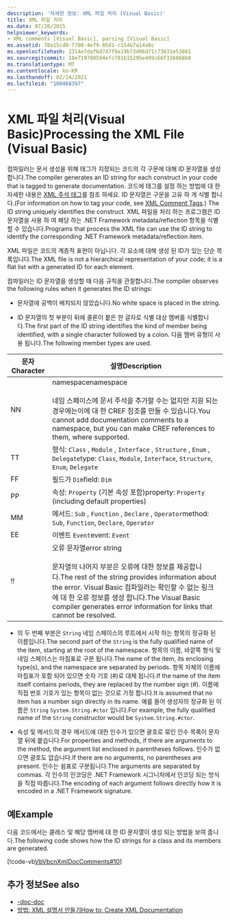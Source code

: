 ```yaml
---
description: '자세한 정보: XML 파일 처리 (Visual Basic)'
title: XML 파일 처리
ms.date: 07/20/2015
helpviewer_keywords:
- XML comments [Visual Basic], parsing [Visual Basic]
ms.assetid: 78a15cd0-7708-4e79-85d1-c154b7a14a8c
ms.openlocfilehash: 2314e7dafbd747f9a19b73d06d71c73631e53861
ms.sourcegitcommit: 10e719780594efc781b15295e499c66f316068b8
ms.translationtype: MT
ms.contentlocale: ko-KR
ms.lasthandoff: 02/14/2021
ms.locfileid: "100468397"
---
```

# <a name="processing-the-xml-file-visual-basic"></a><span data-ttu-id="c71d9-103">XML 파일 처리(Visual Basic)</span><span class="sxs-lookup"><span data-stu-id="c71d9-103">Processing the XML File (Visual Basic)</span></span>

<span data-ttu-id="c71d9-104">컴파일러는 문서 생성을 위해 태그가 지정되는 코드의 각 구문에 대해 ID 문자열을 생성합니다.</span><span class="sxs-lookup"><span data-stu-id="c71d9-104">The compiler generates an ID string for each construct in your code that is tagged to generate documentation.</span></span> <span data-ttu-id="c71d9-105">코드에 태그를 설정 하는 방법에 대 한 자세한 내용은 [XML 주석 태그](../../language-reference/xmldoc/index.md)를 참조 하세요. ID 문자열은 구문을 고유 하 게 식별 합니다.</span><span class="sxs-lookup"><span data-stu-id="c71d9-105">(For information on how to tag your code, see [XML Comment Tags](../../language-reference/xmldoc/index.md).) The ID string uniquely identifies the construct.</span></span> <span data-ttu-id="c71d9-106">XML 파일을 처리 하는 프로그램은 ID 문자열을 사용 하 여 해당 하는 .NET Framework metadata/reflection 항목을 식별할 수 있습니다.</span><span class="sxs-lookup"><span data-stu-id="c71d9-106">Programs that process the XML file can use the ID string to identify the corresponding .NET Framework metadata/reflection item.</span></span>  
  
 <span data-ttu-id="c71d9-107">XML 파일은 코드의 계층적 표현이 아닙니다. 각 요소에 대해 생성 된 ID가 있는 단순 목록입니다.</span><span class="sxs-lookup"><span data-stu-id="c71d9-107">The XML file is not a hierarchical representation of your code; it is a flat list with a generated ID for each element.</span></span>  
  
 <span data-ttu-id="c71d9-108">컴파일러는 ID 문자열을 생성할 때 다음 규칙을 관찰합니다.</span><span class="sxs-lookup"><span data-stu-id="c71d9-108">The compiler observes the following rules when it generates the ID strings:</span></span>  
  
- <span data-ttu-id="c71d9-109">문자열에 공백이 배치되지 않았습니다.</span><span class="sxs-lookup"><span data-stu-id="c71d9-109">No white space is placed in the string.</span></span>  
  
- <span data-ttu-id="c71d9-110">ID 문자열의 첫 부분이 뒤에 콜론이 붙은 한 글자로 식별 대상 멤버를 식별합니다.</span><span class="sxs-lookup"><span data-stu-id="c71d9-110">The first part of the ID string identifies the kind of member being identified, with a single character followed by a colon.</span></span> <span data-ttu-id="c71d9-111">다음 멤버 유형이 사용 됩니다.</span><span class="sxs-lookup"><span data-stu-id="c71d9-111">The following member types are used.</span></span>  
  
|<span data-ttu-id="c71d9-112">문자</span><span class="sxs-lookup"><span data-stu-id="c71d9-112">Character</span></span>|<span data-ttu-id="c71d9-113">설명</span><span class="sxs-lookup"><span data-stu-id="c71d9-113">Description</span></span>|  
|---|---|  
|<span data-ttu-id="c71d9-114">N</span><span class="sxs-lookup"><span data-stu-id="c71d9-114">N</span></span>|<span data-ttu-id="c71d9-115">namespace</span><span class="sxs-lookup"><span data-stu-id="c71d9-115">namespace</span></span><br /><br /> <span data-ttu-id="c71d9-116">네임 스페이스에 문서 주석을 추가할 수는 없지만 지원 되는 경우에는이에 대 한 CREF 참조를 만들 수 있습니다.</span><span class="sxs-lookup"><span data-stu-id="c71d9-116">You cannot add documentation comments to a namespace, but you can make CREF references to them, where supported.</span></span>|  
|<span data-ttu-id="c71d9-117">T</span><span class="sxs-lookup"><span data-stu-id="c71d9-117">T</span></span>|<span data-ttu-id="c71d9-118">형식: `Class` , `Module` , `Interface` , `Structure` , `Enum` , `Delegate`</span><span class="sxs-lookup"><span data-stu-id="c71d9-118">type: `Class`, `Module`, `Interface`, `Structure`, `Enum`, `Delegate`</span></span>|  
|<span data-ttu-id="c71d9-119">F</span><span class="sxs-lookup"><span data-stu-id="c71d9-119">F</span></span>|<span data-ttu-id="c71d9-120">필드가 `Dim`</span><span class="sxs-lookup"><span data-stu-id="c71d9-120">field: `Dim`</span></span>|  
|<span data-ttu-id="c71d9-121">P</span><span class="sxs-lookup"><span data-stu-id="c71d9-121">P</span></span>|<span data-ttu-id="c71d9-122">속성: `Property` (기본 속성 포함)</span><span class="sxs-lookup"><span data-stu-id="c71d9-122">property: `Property` (including default properties)</span></span>|  
|<span data-ttu-id="c71d9-123">M</span><span class="sxs-lookup"><span data-stu-id="c71d9-123">M</span></span>|<span data-ttu-id="c71d9-124">메서드: `Sub` , `Function` , `Declare` , `Operator`</span><span class="sxs-lookup"><span data-stu-id="c71d9-124">method: `Sub`, `Function`, `Declare`, `Operator`</span></span>|  
|<span data-ttu-id="c71d9-125">E</span><span class="sxs-lookup"><span data-stu-id="c71d9-125">E</span></span>|<span data-ttu-id="c71d9-126">이벤트 `Event`</span><span class="sxs-lookup"><span data-stu-id="c71d9-126">event: `Event`</span></span>|  
|<span data-ttu-id="c71d9-127">!</span><span class="sxs-lookup"><span data-stu-id="c71d9-127">!</span></span>|<span data-ttu-id="c71d9-128">오류 문자열</span><span class="sxs-lookup"><span data-stu-id="c71d9-128">error string</span></span><br /><br /> <span data-ttu-id="c71d9-129">문자열의 나머지 부분은 오류에 대한 정보를 제공합니다.</span><span class="sxs-lookup"><span data-stu-id="c71d9-129">The rest of the string provides information about the error.</span></span> <span data-ttu-id="c71d9-130">Visual Basic 컴파일러는 확인할 수 없는 링크에 대 한 오류 정보를 생성 합니다.</span><span class="sxs-lookup"><span data-stu-id="c71d9-130">The Visual Basic compiler generates error information for links that cannot be resolved.</span></span>|  
  
- <span data-ttu-id="c71d9-131">의 두 번째 부분은 `String` 네임 스페이스의 루트에서 시작 하는 항목의 정규화 된 이름입니다.</span><span class="sxs-lookup"><span data-stu-id="c71d9-131">The second part of the `String` is the fully qualified name of the item, starting at the root of the namespace.</span></span> <span data-ttu-id="c71d9-132">항목의 이름, 바깥쪽 형식 및 네임 스페이스는 마침표로 구분 됩니다.</span><span class="sxs-lookup"><span data-stu-id="c71d9-132">The name of the item, its enclosing type(s), and the namespace are separated by periods.</span></span> <span data-ttu-id="c71d9-133">항목 자체의 이름에 마침표가 포함 되어 있으면 숫자 기호 (#)로 대체 됩니다.</span><span class="sxs-lookup"><span data-stu-id="c71d9-133">If the name of the item itself contains periods, they are replaced by the number sign (#).</span></span> <span data-ttu-id="c71d9-134">이름에 직접 번호 기호가 있는 항목이 없는 것으로 가정 합니다.</span><span class="sxs-lookup"><span data-stu-id="c71d9-134">It is assumed that no item has a number sign directly in its name.</span></span> <span data-ttu-id="c71d9-135">예를 들어 생성자의 정규화 된 이름은 `String` `System.String.#ctor` 입니다.</span><span class="sxs-lookup"><span data-stu-id="c71d9-135">For example, the fully qualified name of the `String` constructor would be `System.String.#ctor`.</span></span>  
  
- <span data-ttu-id="c71d9-136">속성 및 메서드의 경우 메서드에 대한 인수가 있으면 괄호로 묶인 인수 목록이 문자열 뒤에 붙습니다.</span><span class="sxs-lookup"><span data-stu-id="c71d9-136">For properties and methods, if there are arguments to the method, the argument list enclosed in parentheses follows.</span></span> <span data-ttu-id="c71d9-137">인수가 없으면 괄호도 없습니다.</span><span class="sxs-lookup"><span data-stu-id="c71d9-137">If there are no arguments, no parentheses are present.</span></span> <span data-ttu-id="c71d9-138">인수는 쉼표로 구분됩니다.</span><span class="sxs-lookup"><span data-stu-id="c71d9-138">The arguments are separated by commas.</span></span> <span data-ttu-id="c71d9-139">각 인수의 인코딩은 .NET Framework 시그니처에서 인코딩 되는 방식을 직접 따릅니다.</span><span class="sxs-lookup"><span data-stu-id="c71d9-139">The encoding of each argument follows directly how it is encoded in a .NET Framework signature.</span></span>  
  
## <a name="example"></a><span data-ttu-id="c71d9-140">예</span><span class="sxs-lookup"><span data-stu-id="c71d9-140">Example</span></span>  

 <span data-ttu-id="c71d9-141">다음 코드에서는 클래스 및 해당 멤버에 대 한 ID 문자열이 생성 되는 방법을 보여 줍니다.</span><span class="sxs-lookup"><span data-stu-id="c71d9-141">The following code shows how the ID strings for a class and its members are generated.</span></span>  
  
 [!code-vb[VbVbcnXmlDocComments#10](~/samples/snippets/visualbasic/VS_Snippets_VBCSharp/VbVbcnXmlDocComments/VB/Class1.vb#10)]  
  
## <a name="see-also"></a><span data-ttu-id="c71d9-142">추가 정보</span><span class="sxs-lookup"><span data-stu-id="c71d9-142">See also</span></span>

- [<span data-ttu-id="c71d9-143">-doc</span><span class="sxs-lookup"><span data-stu-id="c71d9-143">-doc</span></span>](../../reference/command-line-compiler/doc.md)
- [<span data-ttu-id="c71d9-144">방법: XML 설명서 만들기</span><span class="sxs-lookup"><span data-stu-id="c71d9-144">How to: Create XML Documentation</span></span>](how-to-create-xml-documentation.md)
